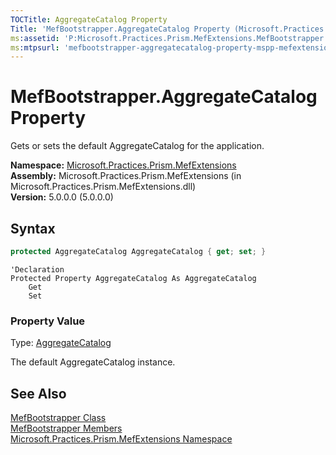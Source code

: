 ```yaml
---
TOCTitle: AggregateCatalog Property
Title: 'MefBootstrapper.AggregateCatalog Property (Microsoft.Practices.Prism.MefExtensions)'
ms:assetid: 'P:Microsoft.Practices.Prism.MefExtensions.MefBootstrapper.AggregateCatalog'
ms:mtpsurl: 'mefbootstrapper-aggregatecatalog-property-mspp-mefextensions.md'
---
```


# MefBootstrapper.AggregateCatalog Property

Gets or sets the default AggregateCatalog for the application.

**Namespace:** [Microsoft.Practices.Prism.MefExtensions](/patterns-practices/reference/mspp-mefextensions-namespace)<br/>
**Assembly:** Microsoft.Practices.Prism.MefExtensions (in Microsoft.Practices.Prism.MefExtensions.dll)<br/>
**Version:** 5.0.0.0 (5.0.0.0)

## Syntax

```C#
protected AggregateCatalog AggregateCatalog { get; set; }
```

```VB
'Declaration
Protected Property AggregateCatalog As AggregateCatalog
	Get
	Set
```

### Property Value

Type: [AggregateCatalog](http://msdn.microsoft.com/en-us/library/dd833165)

The default AggregateCatalog instance.

## See Also

[MefBootstrapper Class](/patterns-practices/reference/mefbootstrapper-class-mspp-mefextensions)<br/>
[MefBootstrapper Members](/patterns-practices/reference/mefbootstrapper-members-mspp-mefextensions)<br/>
[Microsoft.Practices.Prism.MefExtensions Namespace](/patterns-practices/reference/mspp-mefextensions-namespace)<br/>